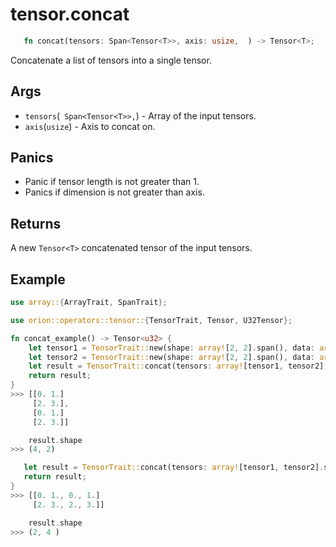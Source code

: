 # tensor.concat

```rust 
   fn concat(tensors: Span<Tensor<T>>, axis: usize,  ) -> Tensor<T>;
```

Concatenate a list of tensors into a single tensor.

## Args

* `tensors`(` Span<Tensor<T>>,`) - Array of the input tensors.
* `axis`(`usize`) -  Axis to concat on.

## Panics

* Panic if tensor length is not greater than 1.
* Panics if dimension is not greater than axis.

## Returns 

A new `Tensor<T>` concatenated tensor of the input tensors.

## Example

```rust
use array::{ArrayTrait, SpanTrait};

use orion::operators::tensor::{TensorTrait, Tensor, U32Tensor};

fn concat_example() -> Tensor<u32> {
    let tensor1 = TensorTrait::new(shape: array![2, 2].span(), data: array![0, 1, 2, 3].span(),);
    let tensor2 = TensorTrait::new(shape: array![2, 2].span(), data: array![0, 1, 2, 3].span(),);
    let result = TensorTrait::concat(tensors: array![tensor1, tensor2].span(), axis: 0);
    return result;
}
>>> [[0. 1.]
     [2. 3.],
     [0. 1.]
     [2. 3.]]

    result.shape
>>> (4, 2)

   let result = TensorTrait::concat(tensors: array![tensor1, tensor2].span(), axis: 1);
   return result;
}
>>> [[0. 1., 0., 1.]
     [2. 3., 2., 3.]]

    result.shape
>>> (2, 4 ) 
```
